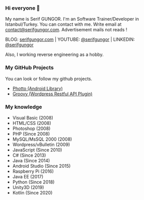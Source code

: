 ### Hi everyone 👋
My name is Serif GUNGOR. I'm an Software Trainer/Developer in Istanbul/Turkey. You can contact with me. Write email at <a href="mailto:contact@serifgungor.com">contact@serifgungor.com</a>. Advertisement mails not reads !

BLOG: <a href="https://serifgungor.com">serifgungor.com</a> | YOUTUBE: <a href="https://youtube.com/user/serifgungor">@serifgungor</a> | LINKEDIN: <a href="https://tr.linkedin.com/in/serifgungor">@serifgungor</a>

Also, I working reverse engineering as a hobby. 

### My GitHub Projects
You can look or follow my github projects.
- <a href="https://github.com/gungoronline/Photto">Photto (Android Library)</a>
- <a href="https://github.com/gungoronline/Groovy">Groovy (Wordpress Restful API Plugin)</a>

### My knowledge

- Visual Basic (2008)
- HTML/CSS (2008)
- Photoshop (2008)
- PHP (Since 2008)
- MySQL/MsSQL 2000 (2008)
- Wordpress/vBulletin (2009)
- JavaScript (Since 2010)
- C# (Since 2013)
- Java  (Since 2014)
- Android Studio (Since 2015)
- Raspberry Pi (2016)
- Java EE (2017)
- Python (Since 2018)
- Unity3D (2019)
- Kotlin (Since 2020)

<!--
**serifgungor/serifgungor** is a ✨ _special_ ✨ repository because its `README.md` (this file) appears on your GitHub profile.

Here are some ideas to get you started:

- 🔭 I’m currently working on ...
- 🌱 I’m currently learning ...
- 👯 I’m looking to collaborate on ...
- 🤔 I’m looking for help with ...
- 💬 Ask me about ...
- 📫 How to reach me: ...
- 😄 Pronouns: ...
- ⚡ Fun fact: ...
-->
